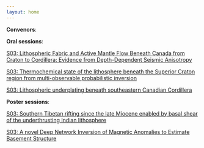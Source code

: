 ```yaml
---
layout: home
---
```



**Convenors**:

**Oral sessions**:

[S03: Lithospheric Fabric and Active Mantle Flow Beneath Canada from Craton to Cordillera: Evidence from Depth-Dependent Seismic Anisotropy](S03_Darby_Lithosph)

[S03: Thermochemical state of the lithosphere beneath the Superior Craton region from multi-observable probabilistic inversion](S03_Dave0_Thermoch)

[S03: Lithospheric underplating beneath southeastern Canadian Cordillera](S03_Gu000_Lithosph)

**Poster sessions**:

[S03: Southern Tibetan rifting since the late Miocene enabled by basal shear of the underthrusting Indian lithosphere](S03_Bao00_Southern)

[S03: A novel Deep Network Inversion of Magnetic Anomalies to Estimate Basement Structure](S03_Baghe_AnovelDe)

